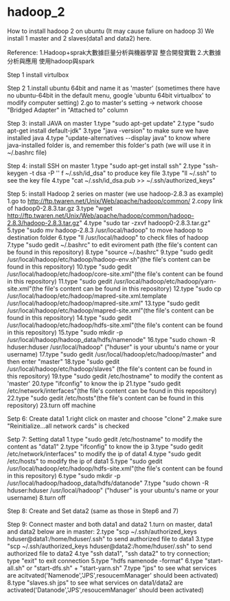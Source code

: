 # hadoop_2
How to install hadoop 2 on ubuntu (It may cause faliure on hadoop 3)
We install 1 master and 2 slaves(data1 and data2) here.

Reference: 
1.Hadoop+sprak大數據巨量分析與機器學習 整合開發實戰
2.大數據分析與應用 使用hadoop與spark

Step 1
install virtulbox

Step 2
1.install ubuntu 64bit and name it as 'master'
(sometimes there have no ubuntu-64bit in the default menu, google 'ubuntu 64bit virtualbox' to modify computer setting)
2.go to master's setting -> network
choose "Bridged Adapter" in "Attached to" column

Step 3: install JAVA on master
1.type "sudo apt-get update"
2.type "sudo apt-get install default-jdk"
3.type "java -version" to make sure we have installed java
4.type "update-alternatives --display java" to know where java-installed folder is, and remember this folder's path
(we will use it in ~/.bashrc file)

Step 4: install SSH on master
1.type "sudo apt-get install ssh"
2.type "ssh-keygen -t dsa -P '' f ~/.ssh/id_dsa" to produce key file
3.type "ll ~/.ssh" to see the key file
4.type "cat ~/.ssh/id_dsa.pub >> ~/.ssh/authorized_keys"

Step 5: install Hadoop 2 series on master (we use hadoop-2.8.3 as example)
1.go to http://ftp.twaren.net/Unix/Web/apache/hadoop/common/
2.copy link of hadoop0-2.8.3.tar.gz
3.type "wget http://ftp.twaren.net/Unix/Web/apache/hadoop/common/hadoop-2.8.3/hadoop-2.8.3.tar.gz"
4.type "sudo tar -zxvf hadoop0-2.8.3.tar.gz"
5.type "sudo mv hadoop-2.8.3 /usr/local/hadoop" to move hadoop to destination folder
6.type "ll /usr/local/hadoop" to check files of hadoop
7.type "sudo gedit ~/.bashrc" to edit eviroment path (the file's content can be found in this repository)
8.type "source ~/.bashrc"
9.type "sudo gedit /usr/local/hadoop/etc/hadoop/hadoop-env.sh"(the file's content can be found in this repository)
10.type "sudo gedit /usr/local/hadoop/etc/hadoop/core-site.xml"(the file's content can be found in this repository)
11.type "sudo gedit /usr/local/hadoop/etc/hadoop/yarn-site.xml"(the file's content can be found in this repository)
12.type "sudo cp /usr/local/hadoop/etc/hadoop/mapred-site.xml.template /usr/local/hadoop/etc/hadoop/mapred-site.xml"
13.type "sudo gedit /usr/local/hadoop/etc/hadoop/mapred-site.xml"(the file's content can be found in this repository)
14.type "sudo gedit /usr/local/hadoop/etc/hadoop/hdfs-site.xml"(the file's content can be found in this repository)
15.type "sudo mkdir -p /usr/local/hadoop/hadoop_data/hdfs/namenode"
16.type "sudo chown -R hduser:hduser /usr/local/hadoop" ("hduser" is your ubuntu's name or your username)
17.type "sudo gedit /usr/local/hadoop/etc/hadoop/master" and then enter "master"
18.type "sudo gedit /usr/local/hadoop/etc/hadoop/slaves" (the file's content can be found in this repository)
19.type "sudo gedit /etc/hostname" to modify the content as 'master'
20.type "ifconfig" to know the ip
21.type "sudo gedit /etc/network/interfaces"(the file's content can be found in this repository)
22.type "sudo gedit /etc/hosts"(the file's content can be found in this repository)
23.turn off machine

Setp 6: Create data1
1.right click on master and choose "clone"
2.make sure "Reinitialize...all network cards" is checked

Setp 7: Setting data1
1.type "sudo gedit /etc/hostname" to modify the content as "data1"
2.type "ifconfig" to know the ip
3.type "sudo gedit /etc/network/interfaces" to modify the ip of data1
4.type "sudo gedit /etc/hosts" to modify the ip of data1
5.type "sudo gedit /usr/local/hadoop/etc/hadoop/hdfs-site.xml"(the file's content can be found in this repository)
6.type "sudo mkdir -p /usr/local/hadoop/hadoop_data/hdfs/datanode"
7.type "sudo chown -R hduser:hduser /usr/local/hadoop" ("hduser" is your ubuntu's name or your username)
8.turn off

Step 8: Create and Set data2
(same as those in Step6 and 7)

Step 9: Connect master and both data1 and data2
1.turn on master, data1 and data2
below are in master:
2.type "scp ~/.ssh/authorized_keys hduser@data1:/home/hduser/.ssh" to send authorized file to data1
3.type "scp ~/.ssh/authorized_keys hduser@data2:/home/hduser/.ssh" to send authorized file to data2
4.tye "ssh data1", "ssh data2" to try connection; type "exit" to exit connection
5.type "hdfs namenode -format"
6.type "start-all.sh" or "start-dfs.sh" + "start-yarn.sh"
7.type "jps" to see what services are acitvated('Namenode','JPS',resoucemManager' should been activated)
8.type "slaves.sh jps" to see what services on data1/data2 are activated('Datanode','JPS',resoucemManager' should been activated)
